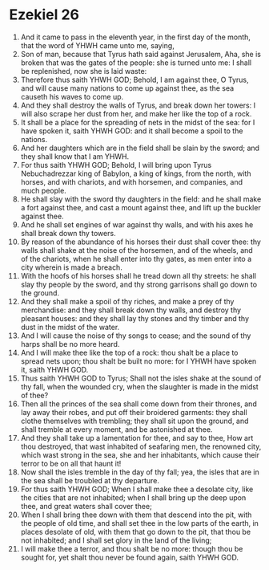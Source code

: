 ﻿# Ezekiel 26
1. And it came to pass in the eleventh year, in the first day of the month, that the word of YHWH came unto me, saying, 
2. Son of man, because that Tyrus hath said against Jerusalem, Aha, she is broken that was the gates of the people: she is turned unto me: I shall be replenished, now she is laid waste: 
3. Therefore thus saith YHWH GOD; Behold, I am against thee, O Tyrus, and will cause many nations to come up against thee, as the sea causeth his waves to come up. 
4. And they shall destroy the walls of Tyrus, and break down her towers: I will also scrape her dust from her, and make her like the top of a rock. 
5. It shall be a place for the spreading of nets in the midst of the sea: for I have spoken it, saith YHWH GOD: and it shall become a spoil to the nations. 
6. And her daughters which are in the field shall be slain by the sword; and they shall know that I am YHWH. 
7.  For thus saith YHWH GOD; Behold, I will bring upon Tyrus Nebuchadrezzar king of Babylon, a king of kings, from the north, with horses, and with chariots, and with horsemen, and companies, and much people. 
8. He shall slay with the sword thy daughters in the field: and he shall make a fort against thee, and cast a mount against thee, and lift up the buckler against thee. 
9. And he shall set engines of war against thy walls, and with his axes he shall break down thy towers. 
10. By reason of the abundance of his horses their dust shall cover thee: thy walls shall shake at the noise of the horsemen, and of the wheels, and of the chariots, when he shall enter into thy gates, as men enter into a city wherein is made a breach. 
11. With the hoofs of his horses shall he tread down all thy streets: he shall slay thy people by the sword, and thy strong garrisons shall go down to the ground. 
12. And they shall make a spoil of thy riches, and make a prey of thy merchandise: and they shall break down thy walls, and destroy thy pleasant houses: and they shall lay thy stones and thy timber and thy dust in the midst of the water. 
13. And I will cause the noise of thy songs to cease; and the sound of thy harps shall be no more heard. 
14. And I will make thee like the top of a rock: thou shalt be a place to spread nets upon; thou shalt be built no more: for I YHWH have spoken it, saith YHWH GOD. 
15.  Thus saith YHWH GOD to Tyrus; Shall not the isles shake at the sound of thy fall, when the wounded cry, when the slaughter is made in the midst of thee? 
16. Then all the princes of the sea shall come down from their thrones, and lay away their robes, and put off their broidered garments: they shall clothe themselves with trembling; they shall sit upon the ground, and shall tremble at every moment, and be astonished at thee. 
17. And they shall take up a lamentation for thee, and say to thee, How art thou destroyed, that wast inhabited of seafaring men, the renowned city, which wast strong in the sea, she and her inhabitants, which cause their terror to be on all that haunt it! 
18. Now shall the isles tremble in the day of thy fall; yea, the isles that are in the sea shall be troubled at thy departure. 
19. For thus saith YHWH GOD; When I shall make thee a desolate city, like the cities that are not inhabited; when I shall bring up the deep upon thee, and great waters shall cover thee; 
20. When I shall bring thee down with them that descend into the pit, with the people of old time, and shall set thee in the low parts of the earth, in places desolate of old, with them that go down to the pit, that thou be not inhabited; and I shall set glory in the land of the living; 
21. I will make thee a terror, and thou shalt be no more: though thou be sought for, yet shalt thou never be found again, saith YHWH GOD. 
